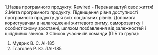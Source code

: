 1.Назва програмного продукту: Rewired - Переналаштуй своє життя!
2.Мета програмного продукту: Підвищення рівня доступності програмного продукту для всіх соціальних рівнів. Допомога користувачам в налагодженні життєвого ритму, саморозвитку і особистісному зростанні, шляхом позбавлення від залежностей і шкідливих звичок.
3.Список учасників команди (ПІБ та група):
1) Мудрик В. С. AI-185
2) Глаголев Р. Ю. ЛAI-185
